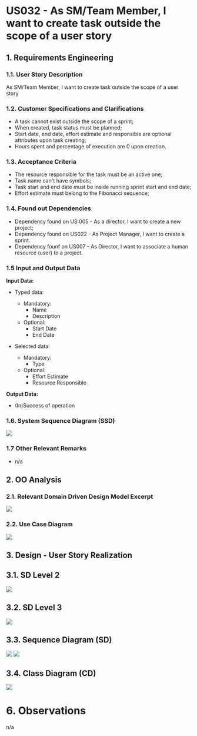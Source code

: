 # US032 - As SM/Team Member, I want to create task outside the scope of a user story

## 1. Requirements Engineering

### 1.1. User Story Description

As SM/Team Member, I want to create task outside the scope of a user story

### 1.2. Customer Specifications and Clarifications

* A task cannot exist outside the scope of a sprint;
* When created, task status must be planned;
* Start date, end date, effort estimate and responsible are optional attributes upon task creating;
* Hours spent and percentage of execution are 0 upon creation.

### 1.3. Acceptance Criteria

* The resource responsible for the task must be an active one;
* Task name can't have symbols;
* Task start and end date must be inside running sprint start and end date;
* Effort estimate must belong to the Fibonacci sequence;

### 1.4. Found out Dependencies

* Dependency found on US:005 - As a director, I want to create a new project;
* Dependency found on US022 - As Project Manager, I want to create a sprint.
* Dependency founf on US007 - As Director, I want to associate a human resource (user) to a project.

### 1.5 Input and Output Data

**Input Data:**

* Typed data:
    * Mandatory:
        * Name
        * Description
    * Optional:
        * Start Date
        * End Date

* Selected data:
    * Mandatory:
        * Type
    * Optional:
        * Effort Estimate
        * Resource Responsible


**Output Data:**

* (In)Success of operation

### 1.6. System Sequence Diagram (SSD)

![](SSD/CreateTaskFromSprintSSD.svg.png)

### 1.7 Other Relevant Remarks

* n/a

## 2. OO Analysis

### 2.1. Relevant Domain Driven Design Model Excerpt

![](DDD.png)

### 2.2. Use Case Diagram

![](UseCase/US032_UseCase.png)

## 3. Design - User Story Realization

## 3.1. SD Level 2

![](SD2/SD2_US032.svg.png)

## 3.2. SD Level 3

![](SD3/SSD3_US032.svg.png)

## 3.3. Sequence Diagram (SD)
![](SD/CreateTaskFromSprint.svg.png)
![](SD/TaskJPA.svg.png)

## 3.4. Class Diagram (CD)

![](CD/US32.svg.png)

# 6. Observations

n/a
